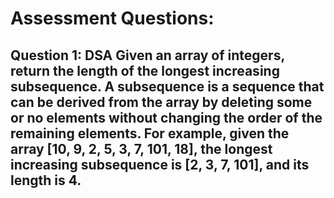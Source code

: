 # Assessment Questions:
## Question 1: DSA Given an array of integers, return the length of the longest increasing subsequence. A subsequence is a sequence that can be derived from the array by deleting some or no elements without changing the order of the remaining elements. For example, given the array [10, 9, 2, 5, 3, 7, 101, 18], the longest increasing subsequence is [2, 3, 7, 101], and its length is 4.
